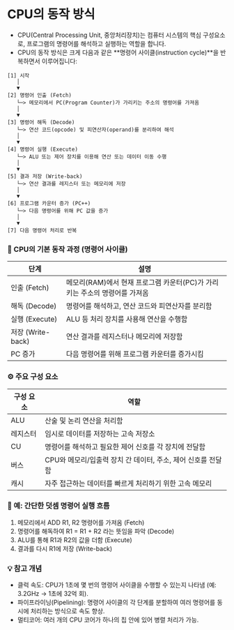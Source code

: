 # CPU의 동작 방식

- CPU(Central Processing Unit, 중앙처리장치)는 컴퓨터 시스템의 핵심 구성요소로, 프로그램의 명령어를 해석하고 실행하는 역할을 합니다. 
- CPU의 동작 방식은 크게 다음과 같은 **명령어 사이클(instruction cycle)**을 반복하면서 이루어집니다:

```text
[1] 시작
   │
   ▼
[2] 명령어 인출 (Fetch)
   └─> 메모리에서 PC(Program Counter)가 가리키는 주소의 명령어를 가져옴
   │
   ▼
[3] 명령어 해독 (Decode)
   └─> 연산 코드(opcode) 및 피연산자(operand)를 분리하여 해석
   │
   ▼
[4] 명령어 실행 (Execute)
   └─> ALU 또는 제어 장치를 이용해 연산 또는 데이터 이동 수행
   │
   ▼
[5] 결과 저장 (Write-back)
   └─> 연산 결과를 레지스터 또는 메모리에 저장
   │
   ▼
[6] 프로그램 카운터 증가 (PC++)
   └─> 다음 명령어를 위해 PC 값을 증가
   │
   ▼
[7] 다음 명령어 처리로 반복
```

### 🧠 CPU의 기본 동작 과정 (명령어 사이클)
| 단계              | 설명                                                                       |
|-------------------|----------------------------------------------------------------------------|
| 인출 (Fetch)      | 메모리(RAM)에서 현재 프로그램 카운터(PC)가 가리키는 주소의 명령어를 가져옴 |
| 해독 (Decode)     | 명령어를 해석하고, 연산 코드와 피연산자를 분리함                           |
| 실행 (Execute)    | ALU 등 처리 장치를 사용해 연산을 수행함                                    |
| 저장 (Write-back) | 연산 결과를 레지스터나 메모리에 저장함                                     |
| PC 증가           | 다음 명령어를 위해 프로그램 카운터를 증가시킴                              |


### ⚙️ 주요 구성 요소
| 구성 요소  | 역할                                                             |
|------------|------------------------------------------------------------------|
| ALU        | 산술 및 논리 연산을 처리함                                       |
| 레지스터   | 임시로 데이터를 저장하는 고속 저장소                             |
| CU         | 명령어를 해석하고 필요한 제어 신호를 각 장치에 전달함            |
| 버스       | CPU와 메모리/입출력 장치 간 데이터, 주소, 제어 신호를 전달함     |
| 캐시       | 자주 접근하는 데이터를 빠르게 처리하기 위한 고속 메모리          |


### 🔄 예: 간단한 덧셈 명령어 실행 흐름
1. 메모리에서 ADD R1, R2 명령어를 가져옴 (Fetch)
2. 명령어를 해독하여 R1 = R1 + R2 라는 뜻임을 파악 (Decode)
3. ALU를 통해 R1과 R2의 값을 더함 (Execute)
4. 결과를 다시 R1에 저장 (Write-back)


### 💡 참고 개념
- 클럭 속도: CPU가 1초에 몇 번의 명령어 사이클을 수행할 수 있는지 나타냄 (예: 3.2GHz → 1초에 32억 회).
- 파이프라이닝(Pipelining): 명령어 사이클의 각 단계를 분할하여 여러 명령어를 동시에 처리하는 방식으로 속도 향상.
- 멀티코어: 여러 개의 CPU 코어가 하나의 칩 안에 있어 병렬 처리가 가능.

